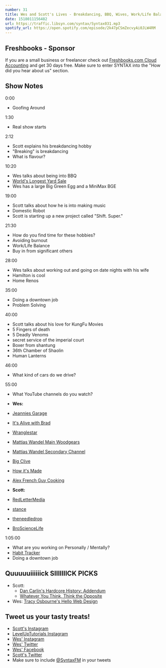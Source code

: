 ```yaml
---
number: 31
title: Wes and Scott's Lives - Breakdancing, BBQ, Wives, Work/Life Balance, Problem Solving, YouTube Subscriptions
date: 1518011156482
url: https://traffic.libsyn.com/syntax/Syntax031.mp3
spotify_url: https://open.spotify.com/episode/2k47pCSmZecvyAi0JLW4RM
---
```


## Freshbooks - Sponsor

If you are a small business or freelancer check out [Freshbooks.com Cloud Accounting](https://freshbooks.com/syntax) and get 30 days free. Make sure to enter SYNTAX into the "How did you hear about us" section.

## Show Notes


0:00

* Goofing Around

1:30

* Real show starts

2:12

* Scott explains his breakdancing hobby
* "Breaking" is breakdancing
* What is flavour?

10:20

* Wes talks about being into BBQ
* [World's Longest Yard Sale](http://www.127yardsale.com/)
* Wes has a large Big Green Egg and a MiniMax BGE

19:00

* Scott talks about how he is into making music
* Domestic Robot
* Scott is starting up a new project called "Shift. Super."


21:30

* How do you find time for these hobbies?
* Avoiding burnout
* Work/Life Balance
* Buy in from significant others

28:00

* Wes talks about working out and going on date nights with his wife
* Hamilton is cool
* Home Renos

35:00

* Doing a downtown job
* Problem Solving

40:00

* Scott talks about his love for KungFu Movies
* 5 Fingers of death
* 5 Deadly Venoms
* secret service of the imperial court
* Boxer from shantung
* 36th Chamber of Shaolin
* Human Lanterns

46:00

* What kind of cars do we drive?

55:00

* What YouTube channels do you watch?

* **Wes:**
* [Jeannies Garage](https://www.youtube.com/channel/UCWMaOB-Wxb1pbayjkOZn2iA)
* [It's Alive with Brad](https://www.youtube.com/playlist?list=PLKtIunYVkv_S7LqWqRuGw1oz-1zG3dIL4)
* [Wranglestar](https://www.youtube.com/channel/UCMIjEnXruVHtvgSVf6TgfUg)
* [Mattias Wandel Main Woodgears](https://www.youtube.com/user/Matthiaswandel)
* [Mattias Wandel Secondary Channel](https://www.youtube.com/channel/UC3_AWXcf2K3l9ILVuQe-XwQ)
* [Big Clive](https://www.youtube.com/user/bigclivedotcom)
* [How it's Made](https://www.youtube.com/channel/UCELt4nocnWDEnYJmov4zqyA)
* [Alex French Guy Cooking](https://www.youtube.com/user/FrenchGuyCooking)

* **Scott:**
* [RedLetterMedia](https://www.youtube.com/user/RedLetterMedia)
* [stance](https://www.youtube.com/user/stanceelements)
* [theneedledrop](https://www.youtube.com/user/theneedledrop)
* [BroScienceLife](https://www.youtube.com/channel/UCduKuJToxWPizJ7I2E6n1kA)


1:05:00

* What are you working on Personally / Mentally?
* [Habit Tracker](https://play.google.com/store/apps/details?id=org.isoron.uhabits&hl=en)
* Doing a downtown job

## Quuuuuiiiiiick SIIIIIIICK PICKS
* Scott:
  * [Dan Carlin's Hardcore History: Addendum](https://dchhaddendum.libsyn.com/)
  * [Whatever You Think, Think the Opposite](http://amzn.to/2GybLbh)
* Wes: [Tracy Osbourne's Hello Web Design](http://amzn.to/2Er7JDq)

## Tweet us your tasty treats!

* [Scott's Instagram](https://www.instagram.com/stolinski/)
* [LevelUpTutorials Instagram](https://www.instagram.com/LevelUpTutorials/)
* [Wes' Instagram](https://www.instagram.com/wesbos/)
* [Wes' Twitter](https://twitter.com/wesbos)
* [Wes' Facebook](https://www.facebook.com/wesbos.developer)
* [Scott's Twitter](https://twitter.com/stolinski)
* Make sure to include [@SyntaxFM](https://twitter.com/SyntaxFM) in your tweets
